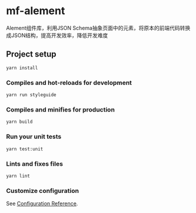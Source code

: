 # mf-alement

Alement组件库，利用JSON Schema抽象页面中的元素，将原本的前端代码转换成JSON结构，提高开发效率，降低开发难度

## Project setup

```
yarn install
```

### Compiles and hot-reloads for development

```
yarn run styleguide
```

### Compiles and minifies for production

```
yarn build
```

### Run your unit tests

```
yarn test:unit
```

### Lints and fixes files

```
yarn lint
```

### Customize configuration

See [Configuration Reference](https://cli.vuejs.org/config/).
